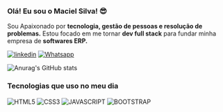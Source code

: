 ### Olá!  Eu sou o Maciel Silva! 😎

<text> Sou Apaixonado por <strong>tecnologia, gestão de pessoas e resolução de problemas.</strong> Estou focado em me tornar <strong>dev full stack</strong> para fundar minha empresa de <strong>softwares ERP.</strong> </text>

[![linkedin](https://img.shields.io/badge/LinkedIn-0077B5?style=for-the-badge&logo=linkedin&logoColor=white)](https://www.linkedin.com/in/silvamaciel/)
[![Whatsapp](https://img.shields.io/badge/WhatsApp-25D366?style=for-the-badge&logo=whatsapp&logoColor=white)](https://whatsa.me/5581992091467/?t=Ol%C3%A1,%20tenho%20interesse%20em%20seus%20projetos.)

![Anurag's GitHub stats](https://github-readme-stats.vercel.app/api?username=silvamaciel&show_icons=true&theme=dracula) 

### Tecnologias que uso no meu dia

<div style="display: inline_block">
    <img alt="HTML5" align="center" src="https://img.shields.io/badge/HTML5-E34F26?style=for-the-badge&logo=html5&logoColor=white">
    <img alt="CSS3" align="center" src="https://img.shields.io/badge/CSS3-1572B6?style=for-the-badge&logo=css3&logoColor=white">
    <img alt="JAVASCRIPT" align="center" src="https://img.shields.io/badge/JavaScript-F7DF1E?style=for-the-badge&logo=javascript&logoColor=black">
    <img alt="BOOTSTRAP" align="center" src="[https://img.shields.io/badge/React-20232A?style=for-the-badge&logo=react&logoColor=61DAFB](https://img.shields.io/badge/Bootstrap-563D7C?style=for-the-badge&logo=bootstrap&logoColor=white
)">
</div></Br>



